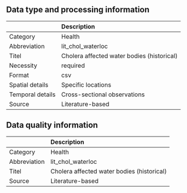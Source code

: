 ## Data type and processing information 

|                  | Description                                |
|:-----------------|:-------------------------------------------|
| Category         | Health                                     |
| Abbreviation     | lit_chol_waterloc                          |
| Titel            | Cholera affected water bodies (historical) |
| Necessity        | required                                   |
| Format           | csv                                        |
| Spatial details  | Specific locations                         |
| Temporal details | Cross-sectional observations               |
| Source           | Literature-based                           |

## Data quality information 

|              | Description                                |
|:-------------|:-------------------------------------------|
| Category     | Health                                     |
| Abbreviation | lit_chol_waterloc                          |
| Titel        | Cholera affected water bodies (historical) |
| Source       | Literature-based                           |